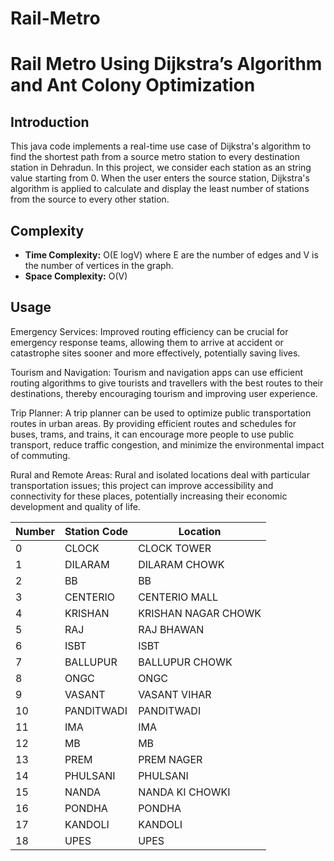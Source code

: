 # Rail-Metro
# Rail Metro Using Dijkstra’s Algorithm and Ant Colony Optimization

## Introduction

This java code implements a real-time use case of Dijkstra's algorithm to find the shortest path from a source metro station to every destination station in Dehradun. In this project, we consider each station as an string value starting from 0. When the user enters the source station, Dijkstra's algorithm is applied to calculate and display the least number of stations from the source to every other station.

## Complexity

- **Time Complexity:** O(E logV) where E are the number of edges and V is the number of vertices in the graph.
- **Space Complexity:** O(V)

## Usage
Emergency Services: Improved routing efficiency can be crucial for emergency response teams, allowing them to arrive at accident or catastrophe sites sooner and more effectively, potentially saving lives.

Tourism and Navigation: Tourism and navigation apps can use efficient routing algorithms to give tourists and travellers with the best routes to their destinations, thereby encouraging tourism and improving user experience.

Trip Planner: A trip planner can be used to optimize public transportation routes in urban areas. By providing efficient routes and schedules for buses, trams, and trains, it can encourage more people to use public transport, reduce traffic congestion, and minimize the environmental impact of commuting.

Rural and Remote Areas: Rural and isolated locations deal with particular transportation issues; this project can improve accessibility and connectivity for these places, potentially increasing their economic development and quality of life.


| Number | Station Code | Location            |
| ------ | ------------ | ------------------- |
| 0      | CLOCK        | CLOCK TOWER         |
| 1      | DILARAM      | DILARAM CHOWK       |
| 2      | BB           | BB                  |
| 3      | CENTERIO     | CENTERIO MALL       |
| 4      | KRISHAN      | KRISHAN NAGAR CHOWK |
| 5      | RAJ          | RAJ BHAWAN          |
| 6      | ISBT         | ISBT                |
| 7      | BALLUPUR     | BALLUPUR CHOWK      |
| 8      | ONGC         | ONGC                |
| 9      | VASANT       | VASANT VIHAR        |
| 10     | PANDITWADI   | PANDITWADI          |
| 11     | IMA          | IMA                 |
| 12     | MB           | MB                  |
| 13     | PREM         | PREM NAGER          |
| 14     | PHULSANI     | PHULSANI            |
| 15     | NANDA        | NANDA KI CHOWKI     |
| 16     | PONDHA       | PONDHA              |
| 17     | KANDOLI      | KANDOLI             |
| 18     | UPES         | UPES                |
